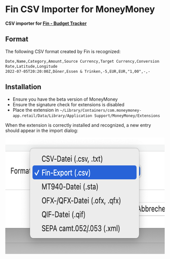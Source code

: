 # Fin CSV Importer for MoneyMoney 

**CSV importer for [Fin - Budget Tracker](https://apps.apple.com/us/app/fin-budget-tracker/id1489698531)**

## Format

The following CSV format created by Fin is recognized:

```
Date,Name,Category,Amount,Source Currency,Target Currency,Conversion Rate,Latitude,Longitude
2022-07-05T20:20:00Z,Döner,Essen & Trinken,-5,EUR,EUR,"1,00",-,-
```

## Installation

* Ensure you have the beta version of MoneyMoney
* Ensure the signature check for extensions is disabled
* Place the extension in `~/Library/Containers/com.moneymoney-app.retail/Data/Library/Application Support/MoneyMoney/Extensions`

When the extension is correctly installed and recognized, a new entry should appear in the import dialog:

<img src="screenshot.png" width="658" height="368">

